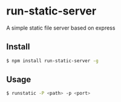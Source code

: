 # run-static-server
 A simple static file server based on express

## Install
```bash
$ npm install run-static-server -g
```

## Usage
```bash
$ runstatic -P <path> -p <port>
```